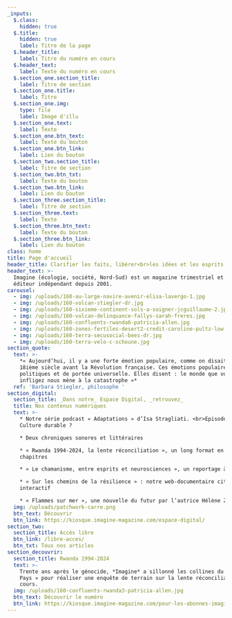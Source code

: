 ```yaml
---
_inputs:
  $.class:
    hidden: true
  $.title:
    hidden: true
    label: Titre de la page
  $.header_title:
    label: Titre du numéro en cours
  $.header_text:
    label: Texte du numéro en cours
  $.section_one.section_title:
    label: Titre de section
  $.section_one.title:
    label: Titre
  $.section_one.img:
    type: file
    label: Image d'illu
  $.section_one.text:
    label: Texte
  $.section_one.btn_text:
    label: Texte du bouton
  $.section_one.btn_link:
    label: Lien du bouton
  $.section_two.section_title:
    label: Titre de section
  $.section_two.btn_txt:
    label: Texte du bouton
  $.section_two.btn_link:
    label: Lien du bouton
  $.section_three.section_title:
    label: Titre de section
  $.section_three.text:
    label: Texte
  $.section_three.btn_text:
    label: Texte du bouton
  $.section_three.btn_link:
    label: Lien du bouton
class: home
title: Page d'accueil
header_title: Clarifier les faits, libérer<br>les idées et les esprits
header_text: >-
  Imagine (écologie, société, Nord-Sud) est un magazine trimestriel et un
  éditeur indépendant depuis 2001.
carousel:
  - img: /uploads/160-au-large-navire-avenir-elisa-lavergo-1.jpg
  - img: /uploads/160-volcan-stiegler-dr.jpg
  - img: /uploads/160-sixieme-continent-sols-a-soigner-jcguillaume-2.jpg
  - img: /uploads/160-volcan-delinquance-fallys-sarah-freres.jpg
  - img: /uploads/160-confluents-rwanda6-patricia-allen.jpg
  - img: /uploads/160-zones-fertiles-desert2-credit-caroline-pultz-low-tech-lab.jpg
  - img: /uploads/160-terra-secusocial-bees-dr.jpg
  - img: /uploads/160-terra-velo-c-schoune.jpg
section_quote:
  text: >-
    *« Aujourd’hui, il y a une forte émotion populaire, comme on disait au
    18ième siècle avant la Révolution française. Ces émotions populaires sont
    politiques et de portée universelle. Elles disent : le monde que vous nous
    infligez nous mène à la catastrophe »*
  ref: 'Barbara Stiegler, philosophe '
section_digital:
  section_title: _Dans notre_ Espace Digital, _retrouvez_
  title: Nos contenus numériques
  text: >-
    * Notre série podcast « Adaptations » d’Isa Stragliati. <br>Episode 3 :
    Culture durable ?

    * Deux chroniques sonores et littéraires

    * « Rwanda 1994-2024, la lente réconciliation », un long format en six
    chapitres

    * « Le chamanisme, entre esprits et neurosciences », un reportage à écouter

    * « Sur les chemins de la résilience » : notre web-documentaire citoyen et
    interactif

    * « Flammes sur mer », une nouvelle du futur par l’autrice Hélène Zimmer
  img: /uploads/patchwork-carre.png
  btn_text: Découvrir
  btn_link: https://kiosque.imagine-magazine.com/espace-digital/
section_two:
  section_title: Accès libre
  btn_link: /libre-acces/
  btn_txt: Tous nos articles
section_decouvrir:
  section_title: Rwanda 1994-2024
  text: >-
    Trente ans après le génocide, *Imagine* a sillonné les collines du « Petit
    Pays » pour réaliser une enquête de terrain sur la lente réconciliation en
    cours.
  img: /uploads/160-confluents-rwanda3-patricia-allen.jpg
  btn_text: Découvrir le numéro
  btn_link: https://kiosque.imagine-magazine.com/pour-les-abonnes-imagine/
---
```

